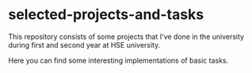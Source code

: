# selected-projects-and-tasks
This repository consists of some projects that I've done in the university during first and second year at HSE university.

Here you can find some interesting implementations of basic tasks.
